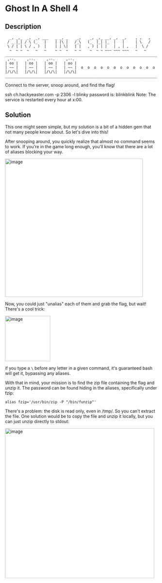 # Ghost In A Shell 4

## Description
```
  _, _,_  _,  _, ___   _ _, _    _,    _, _,_ __, _,  _,    , ,   ,  
 / _ |_| / \ (_   |    | |\ |   /_\   (_  |_| |_  |   |     | \   /  
 \ / | | \ / , )  |    | | \|   | |   , ) | | |   | , | ,   |  \ /  
  ~  ~ ~  ~   ~   ~    ~ ~  ~   ~ ~    ~  ~ ~ ~~~ ~~~ ~~~   ~   ~   
______________________________________________________________________  
 ,--.     ,--.     ,--.     ,--.  
| oo |   | oo |   | oo |   | oo |  
| ~~ |   | ~~ |   | ~~ |   | ~~ |  o  o  o  o  o  o  o  o  o  o  o  o  
|/\/\|   |/\/\|   |/\/\|   |/\/\|  
______________________________________________________________________  
```
  
Connect to the server, snoop around, and find the flag!

ssh ch.hackyeaster.com -p 2306 -l blinky
password is: blinkblink
Note: The service is restarted every hour at x:00.

## Solution

This one might seem simple, but my solution is a bit of a hidden gem that not many people know about. So let's dive into this!

After snooping around, you quickly realize that almost no command seems to work. If you're in the game long enough, you'll know that there are a lot of aliases blocking your way.

<img width="454" alt="image" src="https://user-images.githubusercontent.com/2973929/234145852-800a2628-86f7-47fe-ace5-19e962430f02.png">

Now, you could just "unalias" each of them and grab the flag, but wait! There's a cool trick:

<img width="149" alt="image" src="https://user-images.githubusercontent.com/2973929/234146129-2f88aaf8-9e80-45c7-8d6c-2c67dd677dd8.png">

if you type a `\` before any letter in a given command, it's guaranteed bash will get it, bypassing any aliases.

With that in mind, your mission is to find the zip file containing the flag and unzip it. The password can be found hiding in the aliases, specifically under fzip:

`alias fzip='/usr/bin/zip -P "/bin/funzip"'`

There's a problem: the disk is read only, even in /tmp/. So you can't extract the file. One solution would be to copy the file and unzip it locally, but you can just unzip directly to stdout:

<img width="492" alt="image" src="https://user-images.githubusercontent.com/2973929/234147085-05325cf5-af79-4c7e-92ed-89df1ff4c5e5.png">

